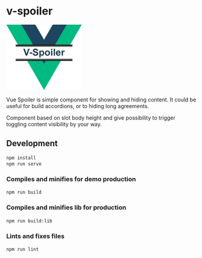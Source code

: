 # v-spoiler

<img src="src/assets/logo.png" alt="logo" width="200"/>

Vue Spoiler is simple component for showing and hiding content. It could be useful for build accordions, or to hiding long agreements.

Component based on slot body height and give possibility to trigger toggling content visibility by your way.
## Development
```
npm install
npm run serve
```

### Compiles and minifies for demo production
```
npm run build
```

### Compiles and minifies lib for production
```
npm run build:lib
```

### Lints and fixes files
```
npm run lint
```
